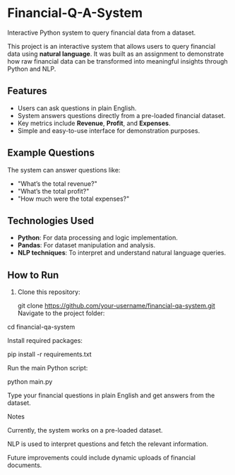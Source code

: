 # Financial-Q-A-System
Interactive Python system to query financial data from a dataset.

This project is an interactive system that allows users to query financial data using **natural language**. It was built as an assignment to demonstrate how raw financial data can be transformed into meaningful insights through Python and NLP.

## Features
- Users can ask questions in plain English.
- System answers questions directly from a pre-loaded financial dataset.
- Key metrics include **Revenue**, **Profit**, and **Expenses**.
- Simple and easy-to-use interface for demonstration purposes.

## Example Questions
The system can answer questions like:
- "What’s the total revenue?"
- "What’s the total profit?"
- "How much were the total expenses?"

## Technologies Used
- **Python**: For data processing and logic implementation.
- **Pandas**: For dataset manipulation and analysis.
- **NLP techniques**: To interpret and understand natural language queries.

## How to Run
1. Clone this repository:
   
   git clone https://github.com/your-username/financial-qa-system.git
Navigate to the project folder:

cd financial-qa-system


Install required packages:

pip install -r requirements.txt


Run the main Python script:

python main.py


Type your financial questions in plain English and get answers from the dataset.

Notes

Currently, the system works on a pre-loaded dataset.

NLP is used to interpret questions and fetch the relevant information.

Future improvements could include dynamic uploads of financial documents.
   

